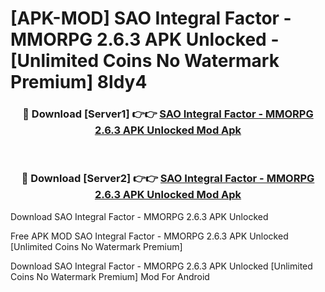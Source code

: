# [APK-MOD] SAO Integral Factor - MMORPG 2.6.3 APK Unlocked - [Unlimited Coins No Watermark Premium] 8ldy4



<div align="center">
<h3>🔴 Download [Server1] 👉👉 <a href="https://momento.my/?title=SAO_Integral_Factor_-_MMORPG_2.6.3_APK_Unlocked">SAO Integral Factor - MMORPG 2.6.3 APK Unlocked Mod Apk</a></h3><br>

<h3>🔴 Download [Server2] 👉👉 <a href="https://momento.my/?title=SAO_Integral_Factor_-_MMORPG_2.6.3_APK_Unlocked">SAO Integral Factor - MMORPG 2.6.3 APK Unlocked Mod Apk</a></h3>
</div>



Download SAO Integral Factor - MMORPG 2.6.3 APK Unlocked 

Free APK MOD SAO Integral Factor - MMORPG 2.6.3 APK Unlocked [Unlimited Coins No Watermark Premium]

Download SAO Integral Factor - MMORPG 2.6.3 APK Unlocked [Unlimited Coins No Watermark Premium] Mod For Android
